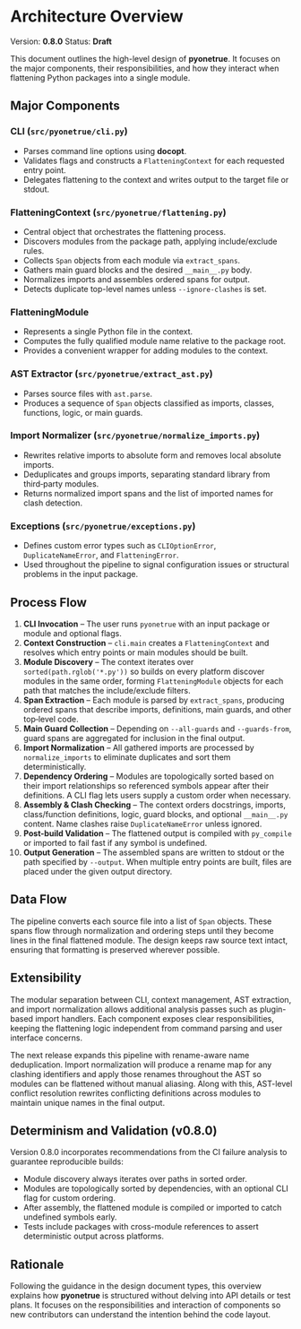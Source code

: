 # Architecture Overview

Version: **0.8.0**
Status: **Draft**

This document outlines the high-level design of **pyonetrue**. It focuses on the major components, their responsibilities, and how they interact when flattening Python packages into a single module.

## Major Components

### CLI (`src/pyonetrue/cli.py`)
* Parses command line options using **docopt**.
* Validates flags and constructs a `FlatteningContext` for each requested entry point.
* Delegates flattening to the context and writes output to the target file or stdout.

### FlatteningContext (`src/pyonetrue/flattening.py`)
* Central object that orchestrates the flattening process.
* Discovers modules from the package path, applying include/exclude rules.
* Collects `Span` objects from each module via `extract_spans`.
* Gathers main guard blocks and the desired `__main__.py` body.
* Normalizes imports and assembles ordered spans for output.
* Detects duplicate top-level names unless `--ignore-clashes` is set.

### FlatteningModule
* Represents a single Python file in the context.
* Computes the fully qualified module name relative to the package root.
* Provides a convenient wrapper for adding modules to the context.

### AST Extractor (`src/pyonetrue/extract_ast.py`)
* Parses source files with `ast.parse`.
* Produces a sequence of `Span` objects classified as imports, classes, functions, logic, or main guards.

### Import Normalizer (`src/pyonetrue/normalize_imports.py`)
* Rewrites relative imports to absolute form and removes local absolute imports.
* Deduplicates and groups imports, separating standard library from third‑party modules.
* Returns normalized import spans and the list of imported names for clash detection.

### Exceptions (`src/pyonetrue/exceptions.py`)
* Defines custom error types such as `CLIOptionError`, `DuplicateNameError`, and `FlatteningError`.
* Used throughout the pipeline to signal configuration issues or structural problems in the input package.

## Process Flow

1. **CLI Invocation** – The user runs `pyonetrue` with an input package or module and optional flags.
2. **Context Construction** – `cli.main` creates a `FlatteningContext` and resolves which entry points or main modules should be built.
3. **Module Discovery** – The context iterates over `sorted(path.rglob('*.py'))` so builds on every platform discover modules in the same order, forming `FlatteningModule` objects for each path that matches the include/exclude filters.
4. **Span Extraction** – Each module is parsed by `extract_spans`, producing ordered spans that describe imports, definitions, main guards, and other top‑level code.
5. **Main Guard Collection** – Depending on `--all-guards` and `--guards-from`, guard spans are aggregated for inclusion in the final output.
6. **Import Normalization** – All gathered imports are processed by `normalize_imports` to eliminate duplicates and sort them deterministically.
7. **Dependency Ordering** – Modules are topologically sorted based on their import relationships so referenced symbols appear after their definitions. A CLI flag lets users supply a custom order when necessary.
8. **Assembly & Clash Checking** – The context orders docstrings, imports, class/function definitions, logic, guard blocks, and optional `__main__.py` content. Name clashes raise `DuplicateNameError` unless ignored.
9. **Post-build Validation** – The flattened output is compiled with `py_compile` or imported to fail fast if any symbol is undefined.
10. **Output Generation** – The assembled spans are written to stdout or the path specified by `--output`. When multiple entry points are built, files are placed under the given output directory.

## Data Flow

The pipeline converts each source file into a list of `Span` objects. These spans flow through normalization and ordering steps until they become lines in the final flattened module. The design keeps raw source text intact, ensuring that formatting is preserved wherever possible.

## Extensibility

The modular separation between CLI, context management, AST extraction, and import normalization allows additional analysis passes such as plugin-based import handlers. Each component exposes clear responsibilities, keeping the flattening logic independent from command parsing and user interface concerns.

The next release expands this pipeline with rename-aware name deduplication. Import normalization will produce a rename map for any clashing identifiers and apply those renames throughout the AST so modules can be flattened without manual aliasing. Along with this, AST-level conflict resolution rewrites conflicting definitions across modules to maintain unique names in the final output.

## Determinism and Validation (v0.8.0)

Version 0.8.0 incorporates recommendations from the CI failure analysis to guarantee reproducible builds:

* Module discovery always iterates over paths in sorted order.
* Modules are topologically sorted by dependencies, with an optional CLI flag for custom ordering.
* After assembly, the flattened module is compiled or imported to catch undefined symbols early.
* Tests include packages with cross-module references to assert deterministic output across platforms.

## Rationale

Following the guidance in the design document types, this overview explains how **pyonetrue** is structured without delving into API details or test plans. It focuses on the responsibilities and interaction of components so new contributors can understand the intention behind the code layout.
